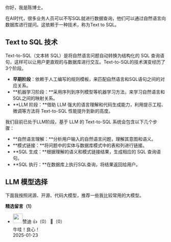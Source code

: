 你好，我是陈博士。

在AI时代，很多业务人员可以不写SQL就进行数据查询，他们可以通过自然语言向数据库进行提问。这依赖于一种技术，称为Text to SQL。

## **Text to SQL 技术**

Text-to-SQL（文本转 SQL）是将自然语言问题自动转换为结构化的 SQL 查询语句，这样可以让用户更直观的与数据库进行交互。Text-to-SQL的技术演变经历了3个阶段。

- **早期阶段**：依赖于人工编写的规则模板，来匹配自然语言和SQL语句之间的对应关系。
- **机器学习阶段：**采用序列到序列模型等机器学习方法，来学习自然语言和SQL之间的映射关系。
- **LLM 阶段：**借助 LLM 强大的语言理解和代码生成能力，利用提示工程、微调等方法将 Text-to-SQL 性能提升到新的高度。

我们目前已处于LLM阶段，基于 LLM 的 Text-to-SQL 系统会包含以下几个步骤：

- **自然语言理解：**分析用户输入的自然语言问题，理解其意图和语义。
- **模式链接：**将问题中的实体与数据库模式中的表和列进行链接。
- **SQL 生成：**根据理解的语义和模式链接结果，生成相应的 SQL 查询语句。
- **SQL 执行：**在数据库上执行SQL查询，将结果返回给用户。

## **LLM 模型选择**

下面我按照闭源、开源、代码大模型，推荐一些我比较常用的大模型。
<div><strong>精选留言（1）</strong></div><ul>
<li><img src="https://static001.geekbang.org/account/avatar/00/1c/87/f7/a55ae26e.jpg" width="30px"><span>赞迪</span> 👍（0） 💬（0）<div>牛哇！良心！</div>2025-01-23</li><br/>
</ul>